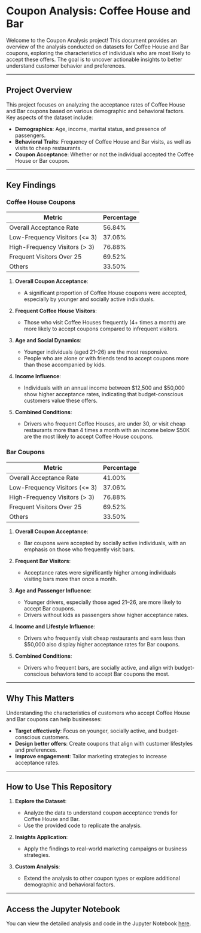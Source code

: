 
# Coupon Analysis: Coffee House and Bar

Welcome to the Coupon Analysis project! This document provides an overview of the analysis conducted on datasets for Coffee House and Bar coupons, exploring the characteristics of individuals who are most likely to accept these offers. The goal is to uncover actionable insights to better understand customer behavior and preferences.

---

## Project Overview

This project focuses on analyzing the acceptance rates of Coffee House and Bar coupons based on various demographic and behavioral factors. Key aspects of the dataset include:

- **Demographics**: Age, income, marital status, and presence of passengers.
- **Behavioral Traits**: Frequency of Coffee House and Bar visits, as well as visits to cheap restaurants.
- **Coupon Acceptance**: Whether or not the individual accepted the Coffee House or Bar coupon.

---

## Key Findings

### Coffee House Coupons

| Metric                          | Percentage  |
|--------------------------------|-------------|
| Overall Acceptance Rate        | 56.84%      |
| Low-Frequency Visitors (\<= 3) | 37.06%      |
| High-Frequency Visitors (> 3)  | 76.88%      |
| Frequent Visitors Over 25      | 69.52%      |
| Others                         | 33.50%      |

1. **Overall Coupon Acceptance**:

   - A significant proportion of Coffee House coupons were accepted, especially by younger and socially active individuals.

2. **Frequent Coffee House Visitors**:

   - Those who visit Coffee Houses frequently (4+ times a month) are more likely to accept coupons compared to infrequent visitors.

3. **Age and Social Dynamics**:

   - Younger individuals (aged 21–26) are the most responsive.
   - People who are alone or with friends tend to accept coupons more than those accompanied by kids.

4. **Income Influence**:

   - Individuals with an annual income between \$12,500 and \$50,000 show higher acceptance rates, indicating that budget-conscious customers value these offers.

5. **Combined Conditions**:

   - Drivers who frequent Coffee Houses, are under 30, or visit cheap restaurants more than 4 times a month with an income below \$50K are the most likely to accept Coffee House coupons.

### Bar Coupons

| Metric                          | Percentage  |
|--------------------------------|-------------|
| Overall Acceptance Rate        | 41.00%      |
| Low-Frequency Visitors (\<= 3) | 37.06%      |
| High-Frequency Visitors (> 3)  | 76.88%      |
| Frequent Visitors Over 25      | 69.52%      |
| Others                         | 33.50%      |

1. **Overall Coupon Acceptance**:

   - Bar coupons were accepted by socially active individuals, with an emphasis on those who frequently visit bars.

2. **Frequent Bar Visitors**:

   - Acceptance rates were significantly higher among individuals visiting bars more than once a month.

3. **Age and Passenger Influence**:

   - Younger drivers, especially those aged 21–26, are more likely to accept Bar coupons.
   - Drivers without kids as passengers show higher acceptance rates.

4. **Income and Lifestyle Influence**:

   - Drivers who frequently visit cheap restaurants and earn less than \$50,000 also display higher acceptance rates for Bar coupons.

5. **Combined Conditions**:

   - Drivers who frequent bars, are socially active, and align with budget-conscious behaviors tend to accept Bar coupons the most.

---

## Why This Matters

Understanding the characteristics of customers who accept Coffee House and Bar coupons can help businesses:

- **Target effectively**: Focus on younger, socially active, and budget-conscious customers.
- **Design better offers**: Create coupons that align with customer lifestyles and preferences.
- **Improve engagement**: Tailor marketing strategies to increase acceptance rates.

---

## How to Use This Repository

1. **Explore the Dataset**:

   - Analyze the data to understand coupon acceptance trends for Coffee House and Bar.
   - Use the provided code to replicate the analysis.

2. **Insights Application**:

   - Apply the findings to real-world marketing campaigns or business strategies.

3. **Custom Analysis**:

   - Extend the analysis to other coupon types or explore additional demographic and behavioral factors.

---

## Access the Jupyter Notebook

You can view the detailed analysis and code in the Jupyter Notebook [here](https://github.com/lakshayg558/DataAnalysis_Projects/blob/main/assignment5_1_starter/prompt.ipynb).

